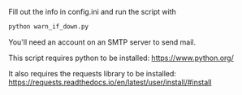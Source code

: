 Fill out the info in config.ini and run the script with
```sh
python warn_if_down.py
```

You'll need an account on an SMTP server to send mail.

This script requires python to be installed:
    https://www.python.org/

It also requires the requests library to be installed:
    https://requests.readthedocs.io/en/latest/user/install/#install